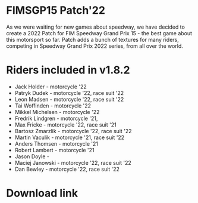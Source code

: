 # FIMSGP15 Patch'22
As we were waiting for new games about speedway, we have decided to create a 2022 Patch for FIM Speedway Grand Prix 15 - the best game about this motorsport so far.
Patch adds a bunch of textures for many riders, competing in Speedway Grand Prix 2022 series, from all over the world.

# Riders included in v1.8.2

- Jack Holder - motorcycle '22
- Patryk Dudek - motorcycle '22, race suit '22
- Leon Madsen - motorcycle '22, race suit '22
- Tai Woffinden - motorcycle '22
- Mikkel Michelsen - motorcycle '22
- Fredrik Lindgren - motorcycle '21,
- Max Fricke - motorcycle '22, race suit '21
- Bartosz Zmarzlik - motorcycle '22, race suit '22
- Martin Vaculik - motorcycle '21, race suit '22
- Anders Thomsen - motorcycle '21
- Robert Lambert - motorcycle '21
- Jason Doyle - 
- Maciej Janowski - motorcycle '22, race suit '22
- Dan Bewley - motorcycle '22, race suit '22

# Download link

